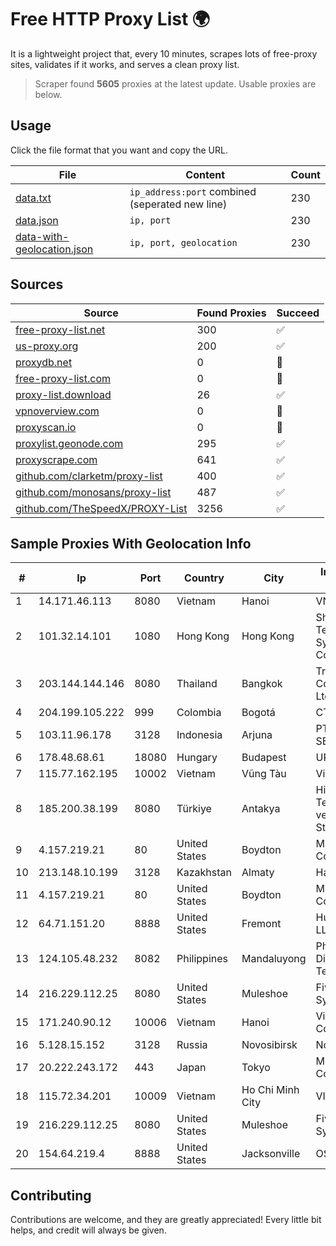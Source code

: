 
# Free HTTP Proxy List 🌍

It is a lightweight project that, every 10 minutes, scrapes lots of free-proxy sites, validates if it works, and serves a clean proxy list.


> Scraper found **5605** proxies at the latest update. Usable proxies are below.

## Usage

Click the file format that you want and copy the URL.


|File|Content|Count|
|----|-------|-----|
|[data.txt](https://raw.githubusercontent.com/themiralay/Proxy-List-World/master/data.txt)|`ip_address:port` combined (seperated new line)|230|
|[data.json](https://raw.githubusercontent.com/themiralay/Proxy-List-World/master/data.json)|`ip, port`|230|
|[data-with-geolocation.json](https://raw.githubusercontent.com/themiralay/Proxy-List-World/master/data-with-geolocation.json)|`ip, port, geolocation`|230|

## Sources

|Source|Found Proxies|Succeed|
|------|-------------|-------|
|[free-proxy-list.net](https://free-proxy-list.net)|300|✅|
|[us-proxy.org](https://www.us-proxy.org)|200|✅|
|[proxydb.net](http://proxydb.net)|0|🚫|
|[free-proxy-list.com](https://free-proxy-list.com/?page=&port=&type%5B%5D=http&type%5B%5D=https&up_time=0&search=Search)|0|🚫|
|[proxy-list.download](https://www.proxy-list.download/HTTP)|26|✅|
|[vpnoverview.com](https://vpnoverview.com/privacy/anonymous-browsing/free-proxy-servers)|0|🚫|
|[proxyscan.io](https://www.proxyscan.io)|0|🚫|
|[proxylist.geonode.com](https://proxylist.geonode.com/api/proxy-list?limit=300&page=1&sort_by=lastChecked&sort_type=desc&protocols=http,https)|295|✅|
|[proxyscrape.com](https://api.proxyscrape.com/v2/?request=displayproxies&protocol=http&timeout=10000&country=all&ssl=all&anonymity=all)|641|✅|
|[github.com/clarketm/proxy-list](https://raw.githubusercontent.com/clarketm/proxy-list/master/proxy-list-raw.txt)|400|✅|
|[github.com/monosans/proxy-list](https://raw.githubusercontent.com/monosans/proxy-list/main/proxies/http.txt)|487|✅|
|[github.com/TheSpeedX/PROXY-List](https://raw.githubusercontent.com/TheSpeedX/PROXY-List/master/http.txt)|3256|✅|


## Sample Proxies With Geolocation Info

|#|Ip|Port|Country|City|Internet Service Provider|
|-|--|----|-------|----|-------------------------|
|1|14.171.46.113|8080|Vietnam|Hanoi|VNPT-VNNIC|
|2|101.32.14.101|1080|Hong Kong|Hong Kong|Shenzhen Tencent Computer Systems Company Limited|
|3|203.144.144.146|8080|Thailand|Bangkok|True Internet Corporation CO. Ltd.|
|4|204.199.105.222|999|Colombia|Bogotá|CTL Colombia|
|5|103.11.96.178|3128|Indonesia|Arjuna|PT SKYLINE SEMESTA|
|6|178.48.68.61|18080|Hungary|Budapest|UPC|
|7|115.77.162.195|10002|Vietnam|Vũng Tàu|Viettel Group|
|8|185.200.38.199|8080|Türkiye|Antakya|High Speed Telekomunikasyon ve Hab. Hiz. Ltd. Sti.|
|9|4.157.219.21|80|United States|Boydton|Microsoft Corporation|
|10|213.148.10.199|3128|Kazakhstan|Almaty|Haicom Limited|
|11|4.157.219.21|80|United States|Boydton|Microsoft Corporation|
|12|64.71.151.20|8888|United States|Fremont|Hurricane Electric LLC|
|13|124.105.48.232|8082|Philippines|Mandaluyong|Philippine Long Distance Telephone Co.|
|14|216.229.112.25|8080|United States|Muleshoe|Five Area Systems, LLC|
|15|171.240.90.12|10006|Vietnam|Hanoi|Viettel Corporation|
|16|5.128.15.152|3128|Russia|Novosibirsk|Novotelecom Ltd|
|17|20.222.243.172|443|Japan|Tokyo|Microsoft Corporation|
|18|115.72.34.201|10009|Vietnam|Ho Chi Minh City|VIETELmetro|
|19|216.229.112.25|8080|United States|Muleshoe|Five Area Systems, LLC|
|20|154.64.219.4|8888|United States|Jacksonville|OSNET Wireless|



## Contributing

Contributions are welcome, and they are greatly appreciated! Every
little bit helps, and credit will always be given.

